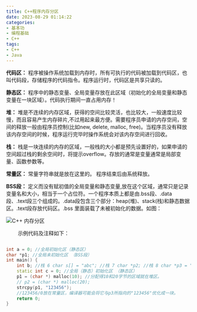 ```yaml
---
title: C++程序内存分区
date: 2023-08-29 01:14:22
categories: 
- 基本功
- 编程基础
- C++
tags:
- C++
- Java
---
```


__代码区：__ 程序被操作系统加载到内存时，所有可执⾏的代码被加载到代码区，也叫代码段，存储程序的代码指令。程序运⾏时，代码区是共享只读的。

__静态区：__ 程序中的静态变量、全局变量存放在此区域（初始化的全局变量和静态变量在⼀块区域）。代码执⾏期间⼀直占⽤内存！

__堆：__ 堆是不连续的内存区域，获得的空间⽐较灵活，也⽐较⼤，⼀般速度⽐较慢，⽽且容易产⽣内存碎⽚,不过⽤起来最⽅便。需要程序员申请的内存空间，空间的释放⼀般由程序员控制(⽐如new, delete, malloc, free)。当程序员没有释放该内存空间的时候，程序运⾏完毕时操作系统会对该内存空间进⾏回收。

__栈：__ 栈是⼀块连续的内存的区域，⼀般栈的⼤⼩都是预先设置好的，如果申请的空间超过栈的剩余空间时，将提⽰overflow。存放的通常是变量通常是局部变量、函数参数等。

__常量区：__ 常量字符串就是放在这⾥的。 程序结束后由系统释放。

__BSS段：__ 定义⽽没有赋初值的全局变量和静态变量,放在这个区域，通常只是记录变量名和⼤⼩，相当于⼀个占位符。⼀个程序本质上都是由.bss段、.data段、.text段三个组成的。.data段包含三个部分：heap(堆)、stack(栈)和静态数据区。.text段存放代码区。.bss ⾥⾯装载了未被初始化的数据。如图：

![C++ 内存分区](/pic/基本功/编程基础/C++/C++程序内存分区/C++内存分区.png)

&ensp;&ensp;&ensp;&ensp; ⽰例代码及注释如下：

```C++

int a = 0; //全局初始化区（静态区）
char *p1; //全局未初始化区 （BSS段）
int main() {
    int b; //栈 6 char s[] = "abc"; //栈 7 char *p2; //栈 8 char *p3 = "123456"; //123456/0在常量区，p3在栈上。
    static int c = 0; //全局（静态）初始化区 （静态区）
    p1 = (char *) malloc(10); //分配得10和20字节的区域就在堆区。
    // p2 = (char *) malloc(20);
    strcpy(p1, "123456");
    //123456/0放在常量区，编译器可能会将它与p3所指向的"123456"优化成⼀块。
    return 0;
}
```

